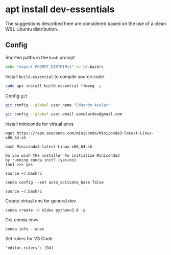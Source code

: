# apt install dev-essentials

The suggestions described here are considered based on the use of a clean WSL Ubuntu 
distribution.

## Config

Shorten paths in the `bash` prompt

```bash
echo "export PROMPT_DIRTRIM=1" >> ~/.bashrc 
```
Install `build-essential` to compile source code.

```bash
sudo apt install build-essential ffmpeg -y
```

Config `git`

```bash
git config --global user.name "Eduardo Avelar"
```

```bash
git config --global user.email eavelardev@gmail.com
```
Install miniconda for virtual envs

```
wget https://repo.anaconda.com/miniconda/Miniconda3-latest-Linux-x86_64.sh 
```

```
bash Miniconda3-latest-Linux-x86_64.sh 
```
```
Do you wish the installer to initialize Miniconda3
by running conda init? [yes|no]
[no] >>> yes
```
```
source ~/.bashrc
```
```
conda config --set auto_activate_base false
```
```
source ~/.bashrc
```

Create virtual env for general dev
```
conda create -n mldev python=3.9 -y
```

Get conda envs
```
conda info --envs
```

Set rulers for VS Code.
```
"editor.rulers": [94]
```
